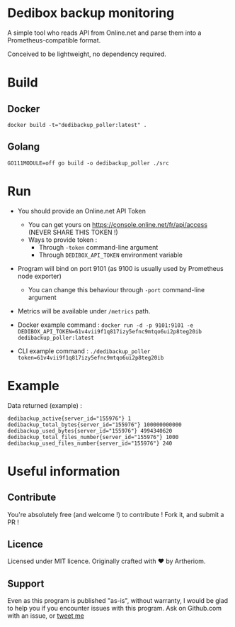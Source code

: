 # Dedibox backup monitoring

A simple tool who reads API from Online.net and parse them into a Prometheus-compatible format.

Conceived to be lightweight, no dependency required.

# Build
## Docker
`docker build -t="dedibackup_poller:latest" .`

## Golang
`GO111MODULE=off go build -o dedibackup_poller ./src`

# Run
* You should provide an Online.net API Token
  * You can get yours on https://console.online.net/fr/api/access (NEVER SHARE THIS TOKEN !)
  * Ways to provide token :
    * Through `-token` command-line argument
    * Through `DEDIBOX_API_TOKEN` environment variable


* Program will bind on port 9101 (as 9100 is usually used by Prometheus node exporter)
  * You can change this behaviour through `-port` command-line argument
* Metrics will be available under `/metrics` path.

* Docker example command : `docker run -d -p 9101:9101 -e DEDIBOX_API_TOKEN=61v4vii9f1q817izy5efnc9mtqo6ui2p8teg20ib dedibackup_poller:latest`
* CLI example command : `./dedibackup_poller token=61v4vii9f1q817izy5efnc9mtqo6ui2p8teg20ib`

# Example
Data returned (example) : 
```prometheus
dedibackup_active{server_id="155976"} 1
dedibackup_total_bytes{server_id="155976"} 100000000000
dedibackup_used_bytes{server_id="155976"} 4994340620
dedibackup_total_files_number{server_id="155976"} 1000
dedibackup_used_files_number{server_id="155976"} 240
```


# Useful information

## Contribute
You're absolutely free (and welcome !) to contribute ! Fork it, and submit a PR !

## Licence
Licensed under MIT licence. Originally crafted with ❤️ by Artheriom.️ 

## Support
Even as this program is published "as-is", without warranty, I would be glad to help you if you encounter issues with this program. Ask on Github.com with an issue, or [tweet me](https://twitter.com/Artheriom)
